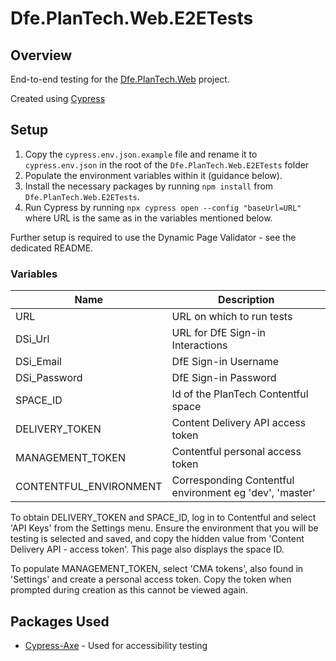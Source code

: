 # Dfe.PlanTech.Web.E2ETests

## Overview

End-to-end testing for the [Dfe.PlanTech.Web](../../src/Dfe.PlanTech.Web/) project.

Created using [Cypress](https://cypress.io)

## Setup

1. Copy the `cypress.env.json.example` file and rename it to `cypress.env.json` in the root of the `Dfe.PlanTech.Web.E2ETests` folder
2. Populate the environment variables within it (guidance below).
3. Install the necessary packages by running `npm install` from `Dfe.PlanTech.Web.E2ETests`.
4. Run Cypress by running `npx cypress open --config "baseUrl=URL"` where URL is the same as in the variables mentioned below.

Further setup is required to use the Dynamic Page Validator - see the dedicated README.


### Variables

| Name                    | Description                                              |
| ----------------------- | -------------------------------------------------------- |
| URL                     | URL on which to run tests                                |
| DSi_Url                 | URL for DfE Sign-in Interactions                         |
| DSi_Email               | DfE Sign-in Username                                     |
| DSi_Password            | DfE Sign-in Password                                     |
| SPACE_ID                | Id of the PlanTech Contentful space                      | 
| DELIVERY_TOKEN          | Content Delivery API access token                        | 
| MANAGEMENT_TOKEN        | Contentful personal access token                         |
| CONTENTFUL_ENVIRONMENT  | Corresponding Contentful environment eg 'dev', 'master'  |

To obtain DELIVERY_TOKEN and SPACE_ID, log in to Contentful and select 'API Keys' from the Settings menu. Ensure the environment that you will be testing is selected and saved, and copy the hidden value from 'Content Delivery API - access token'. This page also displays the space ID.

To populate MANAGEMENT_TOKEN, select 'CMA tokens', also found in 'Settings' and create a personal access token. Copy the token when prompted during creation as this cannot be viewed again.


## Packages Used

- [Cypress-Axe]() - Used for accessibility testing